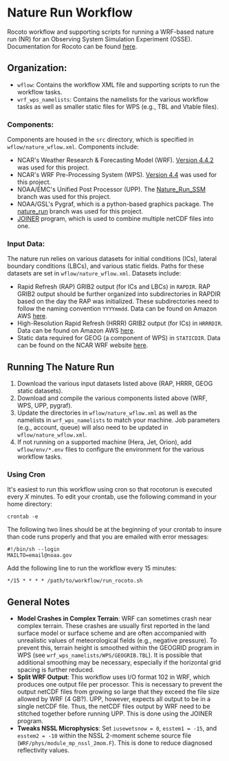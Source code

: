 # Nature Run Workflow

Rocoto workflow and supporting scripts for running a WRF-based nature run (NR) for an Observing System Simulation Experiment (OSSE). Documentation for Rocoto can be found [here](https://christopherwharrop.github.io/rocoto/). 

## Organization:

- `wflow`: Contains the workflow XML file and supporting scripts to run the workflow tasks.
- `wrf_wps_namelists`: Contains the namelists for the various workflow tasks as well as smaller static files for WPS (e.g., TBL and Vtable files).

### Components:

Components are housed in the `src` directory, which is specified in `wflow/nature_wflow.xml`. Components include:

- NCAR's Weather Research & Forecasting Model (WRF). [Version 4.4.2](https://github.com/wrf-model/WRF/releases/tag/v4.4.2) was used for this project.
- NCAR's WRF Pre-Processing System (WPS). [Version 4.4](https://github.com/wrf-model/WPS/releases/tag/v4.4) was used for this project.
- NOAA/EMC's Unified Post Processor (UPP). The [Nature_Run_SSM](https://github.com/ShawnMurdzek-NOAA/UPP/tree/Nature_Run_SSM) branch was used for this project.
- NOAA/GSL's Pygraf, which is a python-based graphics package. The [nature_run](https://github.com/ShawnMurdzek-NOAA/pygraf/tree/nature_run) branch was used for this project.
- [JOINER](https://github.com/ShawnMurdzek-NOAA/JOINER) program, which is used to combine multiple netCDF files into one.

### Input Data:

The nature run relies on various datasets for initial conditions (ICs), lateral boundary conditions (LBCs), and various static fields. Paths for these datasets are set in `wflow/nature_wflow.xml`. Datasets include:

- Rapid Refresh (RAP) GRIB2 output (for ICs and LBCs) in `RAPDIR`. RAP GRIB2 output should be further organized into subdirectories in RAPDIR based on the day the RAP was initialized. These subdirectories need to follow the naming convention `YYYYmmdd`. Data can be found on Amazon AWS [here](https://noaa-rap-pds.s3.amazonaws.com/index.html).
- High-Resolution Rapid Refresh (HRRR) GRIB2 output (for ICs) in `HRRRDIR`. Data can be found on Amazon AWS [here](https://noaa-hrrr-bdp-pds.s3.amazonaws.com/index.html).
- Static data required for GEOG (a component of WPS) in `STATICDIR`. Data can be found on the NCAR WRF website [here](https://www2.mmm.ucar.edu/wrf/users/download/get_sources_wps_geog.html).

## Running The Nature Run

1. Download the various input datasets listed above (RAP, HRRR, GEOG static datasets).
2. Download and compile the various components listed above (WRF, WPS, UPP, pygraf).
3. Update the directories in `wflow/nature_wflow.xml` as well as the namelists in `wrf_wps_namelists` to match your machine. Job parameters (e.g., account, queue) will also need to be updated in `wflow/nature_wflow.xml`. 
4. If not running on a supported machine (Hera, Jet, Orion), add `wflow/env/*.env` files to configure the environment for the various workflow tasks.

### Using Cron

It's easiest to run this workflow using cron so that rocotorun is executed every _X_ minutes. To
edit your crontab, use the following command in your home directory:

`crontab -e`

The following two lines should be at the beginning of your crontab to insure than code runs properly 
and that you are emailed with error messages:

```
#!/bin/sh --login
MAILTO=email@noaa.gov
```

Add the following line to run the workflow every 15 minutes:

`*/15 * * * * /path/to/workflow/run_rocoto.sh`

## General Notes

- __Model Crashes in Complex Terrain__: WRF can sometimes crash near complex terrain. These crashes are usually first reported in the land surface model or surface scheme and are often accompanied with unrealistic values of meteorological fields (e.g., negative pressure). To prevent this, terrain height is smoothed within the GEOGRID program in WPS (see `wrf_wps_namelists/WPS/GEOGRIB.TBL`). It is possible that additional smoothing may be necessary, especially if the horizontal grid spacing is further reduced.
- __Split WRF Output__: This workflow uses I/O format 102 in WRF, which produces one output file per processor. This is necessary to prevent the output netCDF files from growing so large that they exceed the file size allowed by WRF (4 GB?). UPP, however, expects all output to be in a single netCDF file. Thus, the netCDF files output by WRF need to be stitched together before running UPP. This is done using the JOINER program.
- __Tweaks NSSL Microphysics__: Set `iusewetsnow = 0`, `esstem1 = -15`, and `esstem2 = -10` within the NSSL 2-moment scheme source file (`WRF/phys/module_mp_nssl_2mom.F`). This is done to reduce diagnosed reflectivity values.
